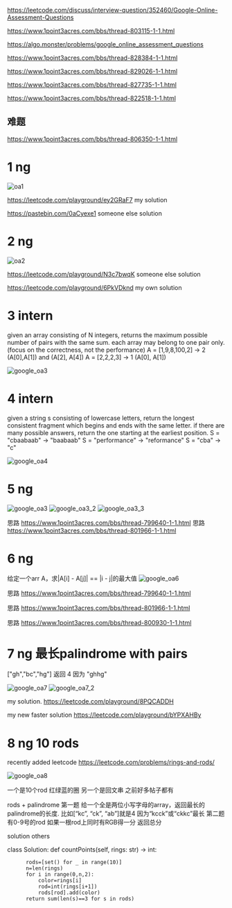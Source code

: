 https://leetcode.com/discuss/interview-question/352460/Google-Online-Assessment-Questions

https://www.1point3acres.com/bbs/thread-803115-1-1.html

https://algo.monster/problems/google_online_assessment_questions




https://www.1point3acres.com/bbs/thread-828384-1-1.html

https://www.1point3acres.com/bbs/thread-829026-1-1.html

https://www.1point3acres.com/bbs/thread-827735-1-1.html

https://www.1point3acres.com/bbs/thread-822518-1-1.html

## 难题
https://www.1point3acres.com/bbs/thread-806350-1-1.html


# 1 ng
![oa1](https://github.com/HuanWangGATECH/leetcode/blob/main/google_oa/google_oa1.jpg)

https://leetcode.com/playground/ey2GRaF7 my solution 

https://pastebin.com/0aCyexe1 someone else solution 


# 2 ng
![oa2](https://github.com/HuanWangGATECH/leetcode/blob/main/google_oa/google_oa2.jpg)

https://leetcode.com/playground/N3c7bwqK someone else solution 


https://leetcode.com/playground/6PkVDknd my own solution 

# 3 intern 
given an array consisting of N integers, returns the maximum possible number of pairs with the same sum. each array may belong to one pair only. (focus on the correctness, not the performance)
A = [1,9,8,100,2] -> 2 (A[0],A[1]) and (A[2], A[4])
A = [2,2,2,3] -> 1 (A[0], A[1])

![google_oa3](https://github.com/HuanWangGATECH/leetcode/blob/main/google_oa/google_oa8.jpg)

# 4 intern 

given a string s consisting of lowercase letters, return the longest consistent fragment which begins and ends with the same letter. if there are many possible answers, return the one starting‍‌‍‌‍‌‌‍‌‍‍‌‍‍‍‍‌‌ at the earliest position.
S = "cbaabaab" -> "baabaab"
S = "performance" -> "reformance"
S = "cba" -> "c"

![google_oa4](https://github.com/HuanWangGATECH/leetcode/blob/main/google_oa/google_oa7.jpg)


# 5 ng
![google_oa3](https://github.com/HuanWangGATECH/leetcode/blob/main/google_oa/google_oa3.jpg)
![google_oa3_2](https://github.com/HuanWangGATECH/leetcode/blob/main/google_oa/google_oa3_2.jpg)
![google_oa3_3](https://github.com/HuanWangGATECH/leetcode/blob/main/google_oa/google_oa10.jpg)

思路 https://www.1point3acres.com/bbs/thread-799640-1-1.html
思路 https://www.1point3acres.com/bbs/thread-801966-1-1.html

# 6 ng

给定‍‌‍‌‍‌‌‍‌‍‍‌‍‍‍‍‌‌一个arr A，求|A[i] - A[j]| == |i - j|的最大值
![google_oa6](https://github.com/HuanWangGATECH/leetcode/blob/main/google_oa/google_oa9.jpg)

思路 https://www.1point3acres.com/bbs/thread-799640-1-1.html

思路 https://www.1point3acres.com/bbs/thread-801966-1-1.html

思路 https://www.1point3acres.com/bbs/thread-800930-1-1.html

# 7 ng 最长palindrome with pairs
["gh","bc","hg"]
返回 4 因为 "ghhg"

![google_oa7](https://github.com/HuanWangGATECH/leetcode/blob/main/google_oa/google_oa5.jpg)
![google_oa7_2](https://github.com/HuanWangGATECH/leetcode/blob/main/google_oa/google_oa5_2.jpg)


my solution. https://leetcode.com/playground/8PQCADDH

my new faster solution https://leetcode.com/playground/bYPXAHBy

# 8 ng 10 rods  
recently added leetcode https://leetcode.com/problems/rings-and-rods/

![google_oa8](https://github.com/HuanWangGATECH/leetcode/blob/main/google_oa/google_oa6.jpg)







一个是10个rod 红绿蓝的圈
另一个是回文串 之前好多帖子都有


rods + palindrome
第一题 给一个全是两位小写字母的array，返回最长的palindrome的长度. 比如[“kc”, “ck”, “ab”]就是4 因为“kcck”或“ckkc”最长
‍‌‍‌‍‌‌‍‌‍‍‌‍‍‍‍‌‌第二题 有0-9号的rod 如果一根rod上同时有RGB得一分 返回总分


solution others 

  class Solution:
      def countPoints(self, rings: str) -> int:

          rods=[set() for _ in range(10)]
          n=len(rings)
          for i in range(0,n,2):
              color=rings[i]
              rod=int(rings[i+1])
              rods[rod].add(color)
          return sum(len(s)==3 for s in rods)   
